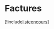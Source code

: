 # Factures

[!include[listeencours](factures.listeencours.autogen.md)]

































































































